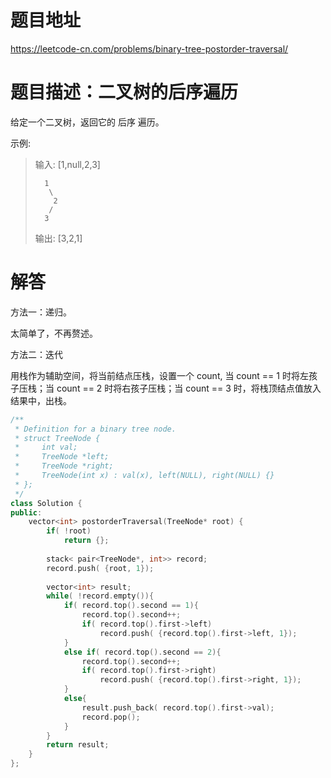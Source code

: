 # 题目地址

https://leetcode-cn.com/problems/binary-tree-postorder-traversal/
# 题目描述：二叉树的后序遍历

给定一个二叉树，返回它的 后序 遍历。

示例:
>输入: [1,null,2,3]  
>```
>   1
>    \
>     2
>    /
>   3 
>```
>输出: [3,2,1]


# 解答
方法一：递归。

太简单了，不再赘述。

方法二：迭代

用栈作为辅助空间，将当前结点压栈，设置一个 count, 当 count == 1 时将左孩子压栈；当 count == 2 时将右孩子压栈；当 count == 3 时，将栈顶结点值放入结果中，出栈。

```cpp
/**
 * Definition for a binary tree node.
 * struct TreeNode {
 *     int val;
 *     TreeNode *left;
 *     TreeNode *right;
 *     TreeNode(int x) : val(x), left(NULL), right(NULL) {}
 * };
 */
class Solution {
public:
    vector<int> postorderTraversal(TreeNode* root) {
        if( !root)
            return {};
        
        stack< pair<TreeNode*, int>> record;
        record.push( {root, 1});
        
        vector<int> result;
        while( !record.empty()){
            if( record.top().second == 1){
                record.top().second++;
                if( record.top().first->left)
                    record.push( {record.top().first->left, 1});
            }
            else if( record.top().second == 2){
                record.top().second++;
                if( record.top().first->right)
                    record.push( {record.top().first->right, 1});
            }
            else{
                result.push_back( record.top().first->val);
                record.pop();
            }
        }
        return result;
    }
};
```
